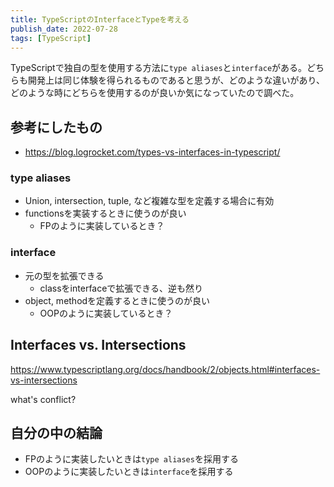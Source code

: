 ```yaml
---
title: TypeScriptのInterfaceとTypeを考える
publish_date: 2022-07-28
tags: [TypeScript]
---
```


TypeScriptで独自の型を使用する方法に`type aliases`と`interface`がある。どちらも開発上は同じ体験を得られるものであると思うが、どのような違いがあり、どのような時にどちらを使用するのが良いか気になっていたので調べた。

## 参考にしたもの

- https://blog.logrocket.com/types-vs-interfaces-in-typescript/

### type aliases

- Union, intersection, tuple, など複雑な型を定義する場合に有効
- functionsを実装するときに使うのが良い
  - FPのように実装しているとき？

### interface

- 元の型を拡張できる
  - classをinterfaceで拡張できる、逆も然り
- object, methodを定義するときに使うのが良い
  - OOPのように実装しているとき？

## Interfaces vs. Intersections

https://www.typescriptlang.org/docs/handbook/2/objects.html#interfaces-vs-intersections

what's conflict?

## 自分の中の結論

- FPのように実装したいときは`type aliases`を採用する
- OOPのように実装したいときは`interface`を採用する
